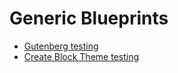 # Generic Blueprints

- [Gutenberg testing](https://playground.wordpress.net/?blueprint-url=https://raw.githubusercontent.com/ndiego/wp-demo-sites/main/generic/gutenberg-blueprint.json)
- [Create Block Theme testing](https://playground.wordpress.net/?blueprint-url=https://raw.githubusercontent.com/ndiego/wp-demo-sites/main/generic/create-block-theme-blueprint.json)
